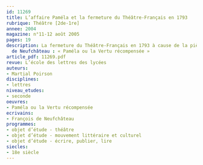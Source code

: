 ```yaml
---
id: 11269
title: L’affaire Paméla et la fermeture du Théâtre-Français en 1793 
rubrique: Théâtre [2de-1re] 
annee: 2004
magazine: n°11-12 août 2005
pages: 19
description: La fermeture du Théâtre-Français en 1793 à cause de la pièce de François
  de Neufchâteau : « Paméla ou la Vertu récompensée »
article_pdf: 11269.pdf
revue: L’école des lettres des lycées
auteurs:
- Martial Poirson
disciplines:
- lettres
niveau_etudes:
- seconde
oeuvres:
- Paméla ou la Vertu récompensée
ecrivains:
- François de Neufchâteau
programmes:
- objet d’étude - théâtre
- objet d’étude - mouvement littéraire et culturel
- objet d’étude - écrire, publier, lire
siecles:
- 18e siècle
---
```

